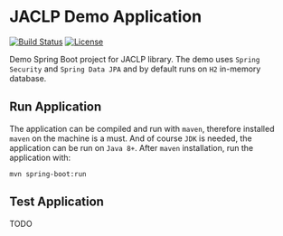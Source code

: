 # JACLP Demo Application

[![Build Status](https://travis-ci.org/Neloop/jaclp-demo.svg?branch=master)](https://travis-ci.org/Neloop/jaclp-demo)
[![License](http://img.shields.io/:license-mit-blue.svg)](https://github.com/Neloop/jaclp/blob/master/LICENSE)

Demo Spring Boot project for JACLP library.
The demo uses `Spring Security` and `Spring Data JPA` and by default runs on `H2` in-memory database.

## Run Application

The application can be compiled and run with `maven`, therefore installed `maven` on the machine is a must.
And of course `JDK` is needed, the application can be run on `Java 8+`.
After `maven` installation, run the application with:

```
mvn spring-boot:run
```

## Test Application

TODO
